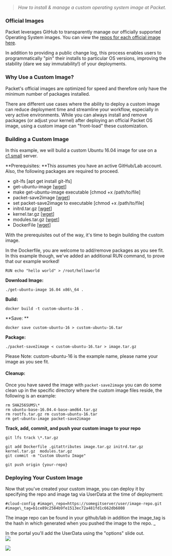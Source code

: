 > _How to install & manage a custom operating system image at Packet._


### **Official Images**

Packet leverages GitHub to transparently manage our officially supported Operating System images.  You can view the [repos for each official image here](https://github.com/packethost/packet-images).

In addition to providing a public change log, this process enables users to programmatically "pin" their installs to particular OS versions, improving the stability (dare we say immutability!) of your deployments. 


### **Why Use a Custom Image?**

Packet's official images are optimized for speed and therefore only have the minimum number of packages installed. 

There are different use cases where the ability to deploy a custom image can reduce deployment time and streamline your workflow, especially in very active environments. While you can always install and remove packages (or adjust your kernel) after deploying an official Packet OS image, using a custom image can "front-load" these customization.  

  

### **Building a Custom Image**

In this example, we will build a custom Ubuntu 16.04 image for use on a [c1.small](https://www.packet.com/bare-metal/servers/c1-small/) server.

  

**Prerequisites: **This assumes you have an active GitHub/Lab account. Also, the following packages are required to proceed.

*   git-lfs \[apt get install git-lfs\]
*   get-ubuntu-image \[[wget](https://raw.githubusercontent.com/packethost/packet-images/master/tools/get-ubuntu-image)\] 
*   make get-ubuntu-image executable \[chmod +x /path/to/file\]
*   packet-save2image \[[wget](https://raw.githubusercontent.com/packethost/packet-images/master/tools/packet-save2image)\] 
*   set packet-save2image to executable \[chmod +x /path/to/file\]
*   initrd.tar.gz \[[wget](https://github.com/packethost/packet-images/raw/ubuntu_16_04-c1.small.x86/initrd.tar.gz)\]
*   kernel.tar.gz \[[wget](https://github.com/packethost/packet-images/raw/ubuntu_16_04-c1.small.x86/kernel.tar.gz)\]
*   modules.tar.gz \[[wget](https://github.com/packethost/packet-images/raw/ubuntu_16_04-c1.small.x86/modules.tar.gz)\]
*   DockerFile \[[wget](https://raw.githubusercontent.com/packethost/packet-images/ubuntu_16_04-base/x86_64/Dockerfile)\] 

  

With the prerequisites out of the way, it's time to begin building the custom image. 

  

In the Dockerfile, you are welcome to add/remove packages as you see fit. In this example though, we've added an additional RUN command, to prove that our example worked! 

`RUN echo "hello world" > /root/helloworld`

  

**Download Image:**

`./get-ubuntu-image 16.04 x86\_64 .`

**Build:**

`docker build -t custom-ubuntu-16 .`

**Save: **

`docker save custom-ubuntu-16 > custom-ubuntu-16.tar`

**Package:**

`./packet-save2image < custom-ubuntu-16.tar > image.tar.gz`

️Please Note: custom-ubuntu-16 is the example name, please name your image as you see fit. 

  

#### Cleanup:  
Once you have saved the image with `packet-save2image`  you can do some clean up in the specific directory where the custom image files reside, the following is an example:

```
rm SHA256SUMS\* 
rm ubuntu-base-16.04.4-base-amd64.tar.gz 
rm rootfs.tar.gz rm custom-ubuntu-16.tar 
rm get-ubuntu-image packet-save2image
```

**Track, add, commit, and push your custom image to your repo**

`git lfs track \*.tar.gz`

```
git add Dockerfile .gitattributes image.tar.gz initrd.tar.gz  kernel.tar.gz  modules.tar.gz
git commit -m "Custom Ubuntu Image"

git push origin {your-repo}
```


### Deploying Your Custom Image

Now that you've created your custom image, you can deploy it by specifying the repo and image tag via UserData at the time of deployment: 

```
#cloud-config #image\_repo=https://somegitserver/user/image-repo.git #image\_tag=b1ce89c2584b9fe1513ec72a481fd1c662db6808
```
️The image repo can be found in your github/lab in addition the image_tag is the hash in which generated when you pushed the image to the repo. _

  

In the portal you'll add the UserData using the "options" slide out.  
![](https://deskpro-cloud.s3.amazonaws.com/files/26944/43/42138RAWKNQARNMCBTQZ0-1539829537459.png)

  

![](https://deskpro-cloud.s3.amazonaws.com/files/26944/43/42139TJADWQXJANZRPTK0-1539829538685.png)